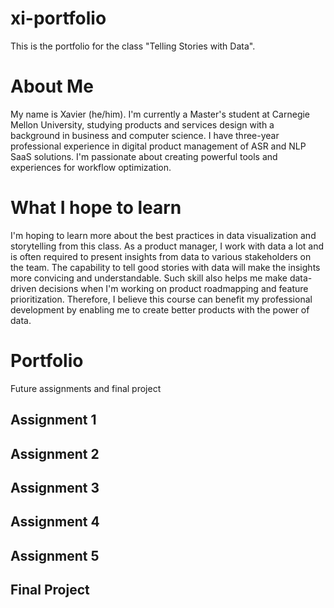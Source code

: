# xi-portfolio
This is the portfolio for the class "Telling Stories with Data".


# About Me
My name is Xavier (he/him). I'm currently a Master's student at Carnegie Mellon University, studying products and services design with a background in business and computer science. I have three-year professional experience in digital product management of ASR and NLP SaaS solutions. I'm passionate about creating powerful tools and experiences for workflow optimization.


# What I hope to learn
I'm hoping to learn more about the best practices in data visualization and storytelling from this class. As a product manager, I work with data a lot and is often required to present insights from data to various stakeholders on the team. The capability to tell good stories with data will make the insights more convicing and understandable. Such skill also helps me make data-driven decisions when I'm working on product roadmapping and feature prioritization. Therefore, I believe this course can benefit my professional development by enabling me to create better products with the power of data.


# Portfolio
Future assignments and final project

## Assignment 1
## Assignment 2
## Assignment 3
## Assignment 4
## Assignment 5
## Final Project
